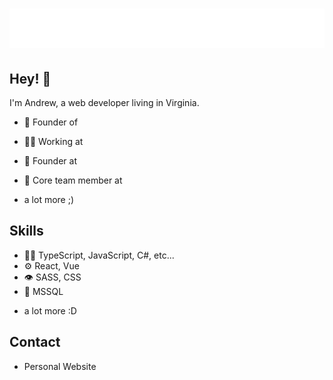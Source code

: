 <h1 align="center">
  <img src="https://github.com/ajsmith421/ajsmith421/blob/main/name.svg" alt="Andrew Smith" />
</h1>

## Hey! 👋
I'm Andrew, a web developer living in Virginia.

- 🦔 Founder of 

- 👨‍💻 Working at 

- 🧭 Founder at 

- 👥 Core team member at 

+ a lot more ;)

## Skills
- 👨‍💻 TypeScript, JavaScript, C#, etc...
- ⚙️ React, Vue
- 👁️ SASS, CSS
- 💽 MSSQL
+ a lot more :D

## Contact
- Personal Website
